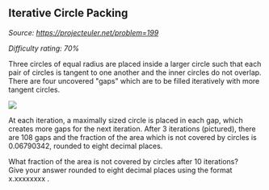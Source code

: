 Iterative Circle Packing
------------------------

*Source: https://projecteuler.net/problem=199*


*Difficulty rating: 70%*

Three circles of equal radius are placed inside a larger circle such
that each pair of circles is tangent to one another and the inner
circles do not overlap. There are four uncovered "gaps" which are to be
filled iteratively with more tangent circles.

![](project/images/p199_circles_in_circles.gif)

At each iteration, a maximally sized circle is placed in each gap, which
creates more gaps for the next iteration. After 3 iterations (pictured),
there are 108 gaps and the fraction of the area which is not covered by
circles is 0.06790342, rounded to eight decimal places.

What fraction of the area is not covered by circles after 10
iterations?\
 Give your answer rounded to eight decimal places using the format
x.xxxxxxxx .
